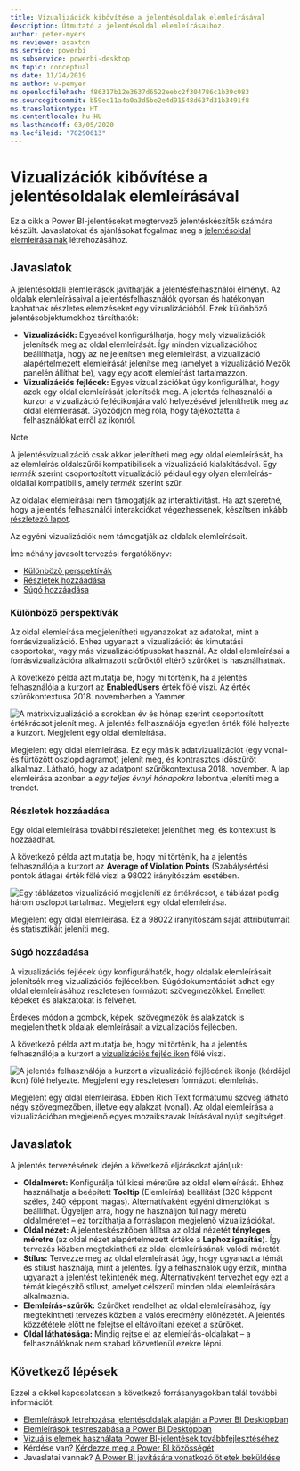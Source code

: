 ```yaml
---
title: Vizualizációk kibővítése a jelentésoldalak elemleírásával
description: Útmutató a jelentésoldal elemleírásaihoz.
author: peter-myers
ms.reviewer: asaxton
ms.service: powerbi
ms.subservice: powerbi-desktop
ms.topic: conceptual
ms.date: 11/24/2019
ms.author: v-pemyer
ms.openlocfilehash: f86317b12e3637d6522eebc2f304786c1b39c083
ms.sourcegitcommit: b59ec11a4a0a3d5be2e4d91548d637d31b3491f8
ms.translationtype: HT
ms.contentlocale: hu-HU
ms.lasthandoff: 03/05/2020
ms.locfileid: "78290613"
---
```

# <a name="extend-visuals-with-report-page-tooltips"></a>Vizualizációk kibővítése a jelentésoldalak elemleírásával

Ez a cikk a Power BI-jelentéseket megtervező jelentéskészítők számára készült. Javaslatokat és ajánlásokat fogalmaz meg a [jelentésoldal elemleírásainak](../desktop-tooltips.md) létrehozásához.

## <a name="suggestions"></a>Javaslatok

A jelentésoldali elemleírások javíthatják a jelentésfelhasználói élményt. Az oldalak elemleírásaival a jelentésfelhasználók gyorsan és hatékonyan kaphatnak részletes elemzéseket egy vizualizációból. Ezek különböző jelentésobjektumokhoz társíthatók:

- **Vizualizációk:** Egyesével konfigurálhatja, hogy mely vizualizációk jelenítsék meg az oldal elemleírását. Így minden vizualizációhoz beállíthatja, hogy az ne jelenítsen meg elemleírást, a vizualizáció alapértelmezett elemleírását jelenítse meg (amelyet a vizualizáció Mezők panelén állíthat be), vagy egy adott elemleírást tartalmazzon.
- **Vizualizációs fejlécek:** Egyes vizualizációkat úgy konfigurálhat, hogy azok egy oldal elemleírását jelenítsék meg. A jelentés felhasználói a kurzor a vizualizáció fejlécikonjára való helyezésével jeleníthetik meg az oldal elemleírását. Győződjön meg róla, hogy tájékoztatta a felhasználókat erről az ikonról.

> [!NOTE]
> A jelentésvizualizáció csak akkor jelenítheti meg egy oldal elemleírását, ha az elemleírás oldalszűrői kompatibilisek a vizualizáció kialakításával. Egy _termék_ szerint csoportosított vizualizáció például egy olyan elemleírás-oldallal kompatibilis, amely _termék_ szerint szűr.
>
> Az oldalak elemleírásai nem támogatják az interaktivitást. Ha azt szeretné, hogy a jelentés felhasználói interakciókat végezhessenek, készítsen inkább [részletező lapot](../desktop-drillthrough.md).
>
> Az egyéni vizualizációk nem támogatják az oldalak elemleírásait.

Íme néhány javasolt tervezési forgatókönyv:

- [Különböző perspektívák](#different-perspective)
- [Részletek hozzáadása](#add-detail)
- [Súgó hozzáadása](#add-help)

### <a name="different-perspective"></a>Különböző perspektívák

Az oldal elemleírása megjelenítheti ugyanazokat az adatokat, mint a forrásvizualizáció. Ehhez ugyanazt a vizualizációt és kimutatási csoportokat, vagy más vizualizációtípusokat használ. Az oldal elemleírásai a forrásvizualizációra alkalmazott szűrőktől eltérő szűrőket is használhatnak.

A következő példa azt mutatja be, hogy mi történik, ha a jelentés felhasználója a kurzort az **EnabledUsers** érték fölé viszi. Az érték szűrőkontextusa 2018. novemberben a Yammer.

![A mátrixvizualizáció a sorokban év és hónap szerint csoportosított értékrácsot jelenít meg. A jelentés felhasználója egyetlen érték fölé helyezte a kurzort. Megjelent egy oldal elemleírása.](media/report-page-tooltips/suggestion-different-perspective.png)

Megjelent egy oldal elemleírása. Ez egy másik adatvizualizációt (egy vonal- és fürtözött oszlopdiagramot) jelenít meg, és kontrasztos időszűrőt alkalmaz. Látható, hogy az adatpont szűrőkontextusa 2018. november. A lap elemleírása azonban a _egy teljes évnyi hónapokra_ lebontva jeleníti meg a trendet.

### <a name="add-detail"></a>Részletek hozzáadása

Egy oldal elemleírása további részleteket jeleníthet meg, és kontextust is hozzáadhat.

A következő példa azt mutatja be, hogy mi történik, ha a jelentés felhasználója a kurzort az **Average of Violation Points** (Szabálysértési pontok átlaga) érték fölé viszi a 98022 irányítószám esetében.

![Egy táblázatos vizualizáció megjeleníti az értékrácsot, a táblázat pedig három oszlopot tartalmaz. Megjelent egy oldal elemleírása.](media/report-page-tooltips/suggestion-add-details.png)

Megjelent egy oldal elemleírása. Ez a 98022 irányítószám saját attribútumait és statisztikáit jeleníti meg.

### <a name="add-help"></a>Súgó hozzáadása

A vizualizációs fejlécek úgy konfigurálhatók, hogy oldalak elemleírásait jelenítsék meg vizualizációs fejlécekben. Súgódokumentációt adhat egy oldal elemleírásához részletesen formázott szövegmezőkkel. Emellett képeket és alakzatokat is felvehet.

Érdekes módon a gombok, képek, szövegmezők és alakzatok is megjeleníthetik oldalak elemleírásait a vizualizációs fejlécben.

A következő példa azt mutatja be, hogy mi történik, ha a jelentés felhasználója a kurzort a [vizualizációs fejléc ikon](../desktop-visual-elements-for-reports.md) fölé viszi.

![A jelentés felhasználója a kurzort a vizualizáció fejlécének ikonja (kérdőjel ikon) fölé helyezte. Megjelent egy részletesen formázott elemleírás.](media/report-page-tooltips/suggestion-add-help.png)

Megjelent egy oldal elemleírása. Ebben Rich Text formátumú szöveg látható négy szövegmezőben, illetve egy alakzat (vonal). Az oldal elemleírása a vizualizációban megjelenő egyes mozaikszavak leírásával nyújt segítséget.

## <a name="recommendations"></a>Javaslatok

A jelentés tervezésének idején a következő eljárásokat ajánljuk:

- **Oldalméret:** Konfigurálja túl kicsi méretűre az oldal elemleírását. Ehhez használhatja a beépített **Tooltip** (Elemleírás) beállítást (320 képpont széles, 240 képpont magas). Alternatívaként egyéni dimenziókat is beállíthat. Ügyeljen arra, hogy ne használjon túl nagy méretű oldalméretet – ez torzíthatja a forráslapon megjelenő vizualizációkat.
- **Oldal nézet:** A jelentéskészítőben állítsa az oldal nézetét **tényleges méretre** (az oldal nézet alapértelmezett értéke a **Laphoz igazítás**). Így tervezés közben megtekintheti az oldal elemleírásának valódi méretét.
- **Stílus:** Tervezze meg az oldal elemleírását úgy, hogy ugyanazt a témát és stílust használja, mint a jelentés. Így a felhasználók úgy érzik, mintha ugyanazt a jelentést tekintenék meg. Alternatívaként tervezhet egy ezt a témát kiegészítő stílust, amelyet célszerű minden oldal elemleírására alkalmaznia.
- **Elemleírás-szűrők:** Szűrőket rendelhet az oldal elemleírásához, így megtekintheti tervezés közben a valós eredmény előnézetét. A jelentés közzététele előtt ne felejtse el eltávolítani ezeket a szűrőket.
- **Oldal láthatósága:** Mindig rejtse el az elemleírás-oldalakat – a felhasználóknak nem szabad közvetlenül ezekre lépni.

## <a name="next-steps"></a>Következő lépések

Ezzel a cikkel kapcsolatosan a következő forrásanyagokban talál további információt:

- [Elemleírások létrehozása jelentésoldalak alapján a Power BI Desktopban](../desktop-tooltips.md)
- [Elemleírások testreszabása a Power BI Desktopban](../desktop-custom-tooltips.md)
- [Vizuális elemek használata Power BI-jelentések továbbfejlesztéséhez](../desktop-visual-elements-for-reports.md)
- Kérdése van? [Kérdezze meg a Power BI közösségét](https://community.powerbi.com/)
- Javaslatai vannak? [A Power BI javítására vonatkozó ötletek beküldése](https://ideas.powerbi.com/)
